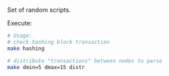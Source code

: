 Set of random scripts.

Execute:

```bash
# Usage:
# check hashing block transaction
make hashing

# distribute "transactions" between nodes to parse
make dmin=5 dmax=15 distr
```
